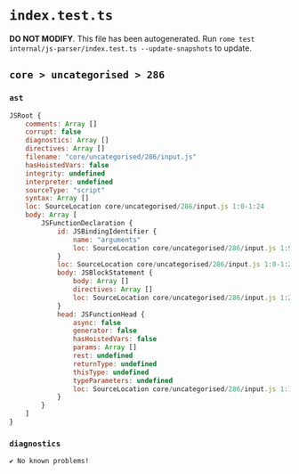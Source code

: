 # `index.test.ts`

**DO NOT MODIFY**. This file has been autogenerated. Run `rome test internal/js-parser/index.test.ts --update-snapshots` to update.

## `core > uncategorised > 286`

### `ast`

```javascript
JSRoot {
	comments: Array []
	corrupt: false
	diagnostics: Array []
	directives: Array []
	filename: "core/uncategorised/286/input.js"
	hasHoistedVars: false
	integrity: undefined
	interpreter: undefined
	sourceType: "script"
	syntax: Array []
	loc: SourceLocation core/uncategorised/286/input.js 1:0-1:24
	body: Array [
		JSFunctionDeclaration {
			id: JSBindingIdentifier {
				name: "arguments"
				loc: SourceLocation core/uncategorised/286/input.js 1:9-1:18 (arguments)
			}
			loc: SourceLocation core/uncategorised/286/input.js 1:0-1:24
			body: JSBlockStatement {
				body: Array []
				directives: Array []
				loc: SourceLocation core/uncategorised/286/input.js 1:21-1:24
			}
			head: JSFunctionHead {
				async: false
				generator: false
				hasHoistedVars: false
				params: Array []
				rest: undefined
				returnType: undefined
				thisType: undefined
				typeParameters: undefined
				loc: SourceLocation core/uncategorised/286/input.js 1:18-1:20
			}
		}
	]
}
```

### `diagnostics`

```
✔ No known problems!

```
